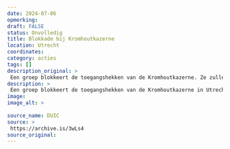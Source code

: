 ```yaml
---
date: 2024-07-06
opmerking: 
draft: FALSE
status: Onvolledig
title: Blokkade bij Kromhoutkazerne
location: Utrecht
coordinates: 
category: acties
tags: []
description_original: > 
 Een groep blokkeert de toegangshekken van de Kromhoutkazerne. Ze zullen hier drie dagen blijven zitten, en er wordt een tentenkamp opgeslagen.
description: > 
 Een groep blokkeert de toegangshekken van de Kromhoutkazerne in Utrecht. Ze zullen hier drie dagen blijven zitten. Er wordt een tentenkamp opgeslagen.
image: 
image_alt: > 
 
source_name: DUIC
source: > 
 https://archive.is/3wLs4
source_original: 
---
```

